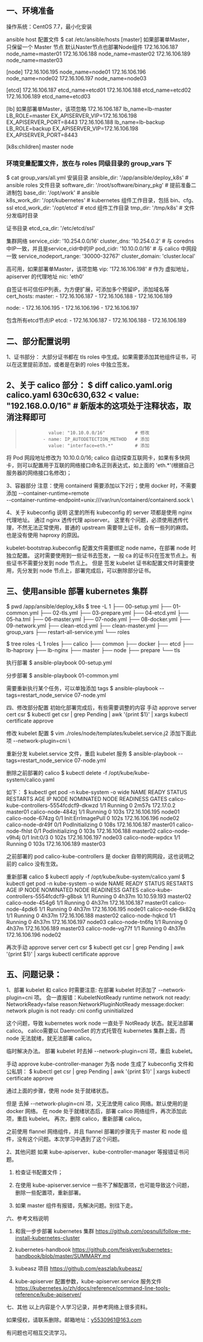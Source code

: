 ## 一、环境准备

操作系统：CentOS 7.7，最小化安装

ansible host 配置文件
$ cat /etc/ansible/hosts
[master]
如果部署单Master，只保留一个 Master 节点
默认Naster节点也部署Node组件
172.16.106.187    node_name=master01
172.16.106.188    node_name=master02
172.16.106.189    node_name=master03

[node]
172.16.106.195    node_name=node01
172.16.106.196    node_name=node02
172.16.106.197    node_name=node03

[etcd]
172.16.106.187    etcd_name=etcd01
172.16.106.188    etcd_name=etcd02
172.16.106.189    etcd_name=etcd03

[lb]
如果部署单Master，该项忽略
172.16.106.187 lb_name=lb-master LB_ROLE=master EX_APISERVER_VIP=172.16.106.198 EX_APISERVER_PORT=8443
172.16.106.188 lb_name=lb-backup LB_ROLE=backup EX_APISERVER_VIP=172.16.106.198 EX_APISERVER_PORT=8443

[k8s:children]
master
node

### 环境变量配置文件，放在与 roles 同级目录的 group_vars 下
$ cat group_vars/all.yml 
安装目录
ansible_dir: '/app/ansible/deploy_k8s'        # ansible roles 文件目录
software_dir: '/root/software/binary_pkg'     # 提前准备二进制包
base_dir: '/opt/work'                         # ansible   
k8s_work_dir: '/opt/kubernetes'               # kubernetes 组件工作目录，包括 bin、cfg、ssl
etcd_work_dir: '/opt/etcd'                    # etcd 组件工作目录
tmp_dir: '/tmp/k8s'                           # 文件分发临时目录

证书目录
etcd_ca_dir: '/etc/etcd/ssl'

集群网络
service_cidr: '10.254.0.0/16'
cluster_dns: '10.254.0.2'                     # 与 coredns 中IP一致，并且是service_cidr中的IP
pod_cidr: '10.10.0.0/16'                      # 与 calico 中网段一致
service_nodeport_range: '30000-32767'
cluster_domain: 'cluster.local'

高可用，如果部署单Master，该项忽略
vip: '172.16.106.198'                         # 作为 虚拟地址，apiserver 的代理地址
nic: 'eth0' 

自签证书可信任IP列表，为方便扩展，可添加多个预留IP，添加域名等
cert_hosts:
  master:
    - 172.16.106.187
    - 172.16.106.188
    - 172.16.106.189

  node:
    - 172.16.106.195
    - 172.16.106.196
    - 172.16.106.197

  包含所有etcd节点IP
  etcd:
    - 172.16.106.187
    - 172.16.106.188
    - 172.16.106.189

## 二、部分配置说明
1、证书部分：
大部分证书都在 tls roles 中生成。如果需要添加其他组件证书，可以在这里提前添加，或者是在新的 roles 中独立签发。

2、关于 calico 部分：
$ diff calico.yaml.orig calico.yaml
630c630,632
<               value: "192.168.0.0/16"         # 新版本的这项处于注释状态，取消注释即可
---
>               value: "10.10.0.0/16"           # 修改
>             - name: IP_AUTODETECTION_METHOD   # 添加
>               value: "interface=eth.*"        # 添加
将 Pod 网段地址修改为 10.10.0.0/16;
calico 自动探查互联网卡，如果有多快网卡，则可以配置用于互联的网络接口命名正则表达式，如上面的 'eth.*'(根据自己服务器的网络接口名修改)；

3、容器部分
注意：使用 containerd 需要添加以下2行；使用 docker 时，不需要添加
--container-runtime=remote \
--container-runtime-endpoint=unix:///var/run/containerd/containerd.sock \


4、关于 kubeconfig 说明
这里的所有 kubeconfig 的 server 项都是使用 nginx 代理地址。
通过 nginx 透传代理 apiserver。
这里有个问题，必须使用透传代理，不然无法正常使用，普通的 upstream 需要带上证书，会有一些列的麻烦。也是没有使用 haproxy 的原因。

kubelet-bootstrap.kubeconfig 配置文件需要绑定 node name，在部署 node 时独立配置。
这时需要使用到一些证书去签发，一般 ca 的证书只在签发节点上。有些证书不需要分发到 node 节点上。
但是 签发 kubelet 证书和配置文件时需要使用，先分发到 node 节点上，部署完成后，可以删除部分证书。



## 三、使用ansible 部署 kubernetes 集群
$ pwd
/app/ansible/deploy_k8s
$ tree -L 1
├── 00-setup.yml
├── 01-common.yml
├── 02-tls.yml
├── 03-prepare.yml
├── 04-etcd.yml
├── 05-ha.tml
├── 06-master.yml
├── 07-node.yml
├── 08-docker.yml
├── 09-network.yml
├── clean-etcd.yml
├── clean-master.yml
├── group_vars
├── restart-all-service.yml
└── roles

$ tree roles -L 1
roles
├── calico
├── common
├── docker
├── etcd
├── lb-haproxy
├── lb-nginx
├── master
├── node
├── prepare
└── tls

执行部署
$ ansible-playbook 00-setup.yml

分步部署
$ ansible-playbook 01-common.yml

需要重新执行某个任务，可以单独添加 tags
$ ansible-playbook --tags=restart_node_service 07-node.yml



四、修改部分配置
初始化部署完成后，有些需要调整的内容
手动 approve server cert csr
$ kubectl get csr | grep Pending | awk '{print $1}' | xargs kubectl certificate approve

修改 kubelet 配置
$ vim ./roles/node/templates/kubelet.service.j2
添加下面此项
--network-plugin=cni \

重新分发 kubelet.service 文件，重启 kubelet 服务
$ ansible-playbook --tags=restart_node_service 07-node.yml

删除之前部署的 calico 
$ kubectl delete -f /opt/kube/kube-system/calico.yaml

如下：
$ kubectl get pod -n kube-system -o wide
NAME                                       READY   STATUS              RESTARTS   AGE     IP               NODE       NOMINATED NODE   READINESS GATES
calico-kube-controllers-5554fcdcf9-dkwzd   1/1     Running             0          2m57s   172.17.0.2       master01   <none>           <none>
calico-node-484zj                          1/1     Running             0          103s    172.16.106.195   node01     <none>           <none>
calico-node-674zg                          0/1     Init:ErrImagePull   0          102s    172.16.106.196   node02     <none>           <none>
calico-node-dr49f                          0/1     PodInitializing     0          108s    172.16.106.187   master01   <none>           <none>
calico-node-fhlst                          0/1     PodInitializing     0          103s    172.16.106.188   master02   <none>           <none>
calico-node-v9h4j                          0/1     Init:0/3            0          102s    172.16.106.197   node03     <none>           <none>
calico-node-wpdcx                          1/1     Running             0          103s    172.16.106.189   master03   <none>           <none>

之前部署的 pod calico-kube-controllers 是 docker 自带的网网段，这也说明之前的 calico 没有生效。

重新部署 calico 
$ kubectl apply -f /opt/kube/kube-system/calico.yaml
$ kubectl get pod -n kube-system -o wide
NAME                                       READY   STATUS    RESTARTS   AGE     IP               NODE       NOMINATED NODE   READINESS GATES
calico-kube-controllers-5554fcdcf9-g8bsk   1/1     Running   0          4h37m   10.10.59.193     master02   <none>           <none>
calico-node-454g6                          1/1     Running   0          4h37m   172.16.106.187   master01   <none>           <none>
calico-node-4pdk6                          1/1     Running   0          4h37m   172.16.106.195   node01     <none>           <none>
calico-node-6k82q                          1/1     Running   0          4h37m   172.16.106.188   master02   <none>           <none>
calico-node-hqkcd                          1/1     Running   0          4h37m   172.16.106.197   node03     <none>           <none>
calico-node-tn6fq                          1/1     Running   0          4h37m   172.16.106.189   master03   <none>           <none>
calico-node-vg77f                          1/1     Running   0          4h37m   172.16.106.196   node02     <none>           <none>

再次手动 approve server cert csr
$ kubectl get csr | grep Pending | awk '{print $1}' | xargs kubectl certificate approve



## 五、问题记录：
1、部署 kubelet 和 calico 时需要注意:
在部署 kubelet 时添加了 --network-plugin=cni 项。
会一直报错：KubeletNotReady runtime network not ready: NetworkReady=false reason:NetworkPluginNotReady message:docker: network plugin is not ready: cni config uninitialized

这个问题，导致 kubernetes work node 一直处于 NotReady 状态。就无法部署 calico。
calico需要以 DaemonSet 的方式托管在 kubernetes 集群上面，而 node 无法就绪，就无法部署 calico。

临时解决办法。
部署 kubelet 时去掉 --network-plugin=cni 项，重启 kubelet。

手动 approve
kube-controller-manager 为各 node 生成了 kubeconfig 文件和公私钥：
$ kubectl get csr | grep Pending | awk '{print $1}' | xargs kubectl certificate approve

通过上面的步骤，使用 node 处于就绪状态。

但是 去掉 --network-plugin=cni 项，又无法使用 calico 网络。默认使用的是 docker 网络。
在 node 处于就绪状态后，部署 calico 网络组件，再次添加此项，重启 kubelet。
再次，删除 calico，重新部署 calico。

之前使用 flannel 网络组件，并且 flannel 部署的步骤先于 master 和 node 组件，没有这个问题。本次学习中遇到了这个问题。

2、其他问题
如果 kube-apiserver、kube-controller-manager 等报错证书问题。
1) 检查证书配置文件；
2) 在使用 kube-apiserver.service 一些不了解配置项，也可能导致这个问题，删除一些配置项，重新部署。

3) 如果 master 组件有报错，先解决问题。别往下走。


六、参考文档说明
1) 和我一步步部署 kubernetes 集群
https://github.com/opsnull/follow-me-install-kubernetes-cluster

2) kubernetes-handbook
https://github.com/feiskyer/kubernetes-handbook/blob/master/SUMMARY.md

3) kubeasz 项目
https://github.com/easzlab/kubeasz/

4) kube-apiserver 配置参数，kube-apiserver.service 服务文件
https://kubernetes.io/zh/docs/reference/command-line-tools-reference/kube-apiserver/



七、其他
以上内容是个人学习记录，并参考网络上很多资料。

如果侵权，请联系删除。邮箱地址：y5530961@163.com

有问题也可相互交流学习。

